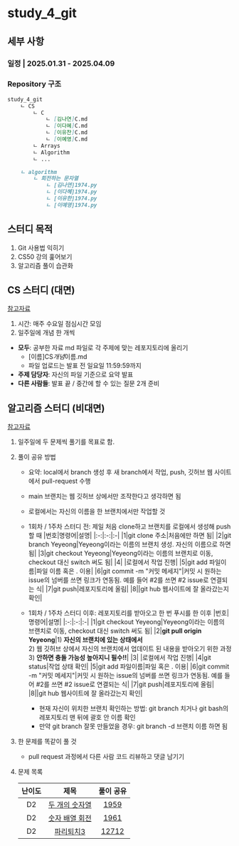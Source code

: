 # study_4_git

## 세부 사항

### 일정 | 2025.01.31 - 2025.04.09

### Repository 구조

```Markdown
study_4_git
    ㄴ CS
        ㄴ C
            ㄴ [김나연]C.md
            ㄴ [이다혜]C.md
            ㄴ [이유찬]C.md
            ㄴ [이예영]C.md
        ㄴ Arrays
        ㄴ Algorithm
        ㄴ ...

    ㄴ algorithm
        ㄴ 회전하는 문자열
            ㄴ [김나연]1974.py
            ㄴ [이다혜]1974.py
            ㄴ [이유한]1974.py
            ㄴ [이예영]1974.py
```

## 스터디 목적

1. Git 사용법 익히기
2. CS50 강의 훑어보기
3. 알고리즘 풀이 습관화

## CS 스터디 (대면)

[참고자료](https://www.youtube.com/watch?v=cwtpLIWylAw&list=PLhQjrBD2T381WAHyx1pq-sBfykqMBI7V4)

1. 시간: 매주 수요일 점심시간 모임
2. 일주일에 개념 한 개씩

- **모두**: 공부한 자료 md 파일로 각 주제에 맞는 레포지토리에 올리기
  - [이름]CS*개념*이름.md
  - 파일 업로드는 발표 전 일요일 11:59:59까지
- **주제 담당자**: 자신의 파일 기준으로 요약 발표
- **다른 사람들**: 발표 끝 / 중간에 할 수 있는 질문 2개 준비

## 알고리즘 스터디 (비대면)

[참고자료](https://swexpertacademy.com/main/main.do)

1. 일주일에 두 문제씩 풀기를 목표로 함.
2. 풀이 공유 방법
   - 요약: local에서 branch 생성 후 새 branch에서 작업, push, 깃허브 웹 사이트에서 pull-request 수행
   - main 브랜치는 웹 깃허브 상에서만 조작한다고 생각하면 됨
   - 로컬에서는 자신의 이름을 한 브랜치에서만 작업할 것
   - 1회차 / 1주차 스터디 전: 제일 처음 clone하고 브랜치를 로컬에서 생성해 push할 때
     |번호|명령어|설명|
     |:-:|:-:|:-|
     |1|git clone 주소|처음에만 하면 됨|
     |2|git branch Yeyeong|Yeyeong이라는 이름의 브랜치 생성. 자신의 이름으로 하면 됨|
     |3|git checkout Yeyeong|Yeyeong이라는 이름의 브랜치로 이동, checkout 대신 switch 써도 됨|
     |4| |로컬에서 작업 진행|
     |5|git add 파일이름|파일 이름 혹은 . 이용|
     |6|git commit -m "커밋 메세지"|커밋 시 원하는 issue의 넘버를 쓰면 링크가 연동됨. 예를 들어 #2를 쓰면 #2 issue로 연결되는 식|
     |7|git push|레포지토리에 올림|
     |8||git hub 웹사이트에 잘 올라갔는지 확인|

     
   - 1회차 / 1주차 스터디 이후: 레포지토리를 받아오고 한 번 푸시를 한 이후
     |번호|명령어|설명|
     |:-:|:-:|:-|
     |1|git checkout Yeyeong|Yeyeong이라는 이름의 브랜치로 이동, checkout 대신 switch 써도 됨|
     |2|**git pull origin Yeyeong**|1) **자신의 브랜치에 있는 상태에서**<br>2) 웹 깃허브 상에서 자신의 브랜치에서 업데이트 된 내용을 받아오기 위한 과정<br>3) **안하면 충돌 가능성 높아지니 필수!!**|
     |3| |로컬에서 작업 진행|
     |4|git status|작업 상태 확인|
     |5|git add 파일이름|파일 혹은 . 이용|
     |6|git commit -m "커밋 메세지"|커밋 시 원하는 issue의 넘버를 쓰면 링크가 연동됨. 예를 들어 #2를 쓰면 #2 issue로 연결되는 식|
     |7|git push|레포지토리에 올림|
     |8||git hub 웹사이트에 잘 올라갔는지 확인|
        - 현재 자신이 위치한 브랜치 확인하는 방법: git branch 치거나 git bash의 레포지토리 맨 뒤에 괄호 안 이름 확인
        - 만약 git branch 잘못 만들었을 경우: git branch -d 브랜치 이름 하면 됨
3. 한 문제를 똑같이 풀 것

    - pull request 과정에서 다른 사람 코드 리뷰하고 댓글 남기기
4. 문제 목록

   |난이도|제목|풀이 공유|
   |:-:|:-:|:-:|
   |D2|[두 개의 숫자열](https://swexpertacademy.com/main/talk/solvingClub/problemView.do?solveclubId=AZPceq6qYUoDFAWB&contestProbId=AV5PpoFaAS4DFAUq&probBoxId=AZPi59NKxvoDFAWB&type=PROBLEM&problemBoxTitle=%EC%95%8C%EA%B3%A0%EB%A6%AC%EC%A6%98+Track+%28%EB%82%9C%EC%9D%B4%EB%8F%84+%EC%A4%91%29&problemBoxCnt=3)|[1959](https://github.com/Yeyeong99/study_4_git/tree/main/Algorithm/1959)|
   |D2|[숫자 배열 회전](https://swexpertacademy.com/main/talk/solvingClub/problemView.do?solveclubId=AZPceq6qYUoDFAWB&contestProbId=AV5Pq-OKAVYDFAUq&probBoxId=AZPi59NKxvoDFAWB&type=PROBLEM&problemBoxTitle=%EC%95%8C%EA%B3%A0%EB%A6%AC%EC%A6%98+Track+%28%EB%82%9C%EC%9D%B4%EB%8F%84+%EC%A4%91%29&problemBoxCnt=3)|[1961](https://github.com/Yeyeong99/study_4_git/tree/main/Algorithm/1961)|
   |D2|[파리퇴치3](https://swexpertacademy.com/main/talk/solvingClub/problemView.do?solveclubId=AZPceq6qYUoDFAWB&contestProbId=AXuARWAqDkQDFARa&probBoxId=AZPi59NKxvoDFAWB&type=USER&problemBoxTitle=%EC%95%8C%EA%B3%A0%EB%A6%AC%EC%A6%98+Track+%28%EB%82%9C%EC%9D%B4%EB%8F%84+%EC%A4%91%29&problemBoxCnt=3)|[12712]()|
   
